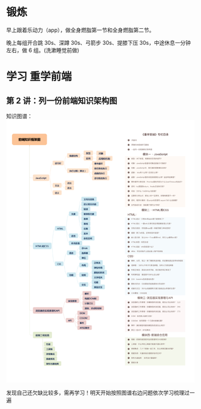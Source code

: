 # 锻炼

早上跟着乐动力（app），做全身燃脂第一节和全身燃脂第二节。

晚上每组开合跳 30s、深蹲 30s、弓箭步 30s、提膝下压 30s，中途休息一分钟左右，做 6 组。(洗漱睡觉前做)

# 学习 重学前端

## 第 2 讲：列一份前端知识架构图

知识图谱：
![avatar](../image/2020-03-25.jpg)

发现自己还欠缺比较多，需再学习！明天开始按照图谱右边问题依次学习梳理过一遍
